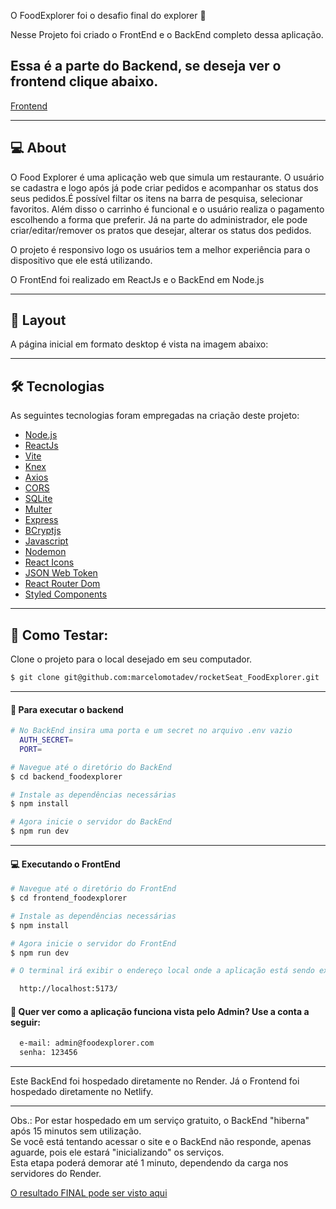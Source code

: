 

O FoodExplorer foi o desafio final do explorer 🚀

Nesse Projeto foi criado o FrontEnd e o BackEnd completo dessa aplicação.

## Essa é a parte do Backend, se deseja ver o frontend clique abaixo.
[Frontend](https://github.com/marcelomotadev/rocketSeat_FoodExplorer_Backend)

___

## 💻 About
O Food Explorer é uma aplicação web que simula um restaurante. O usuário se cadastra e logo após já pode criar pedidos e acompanhar os status dos seus pedidos.É possível filtar os itens na barra de pesquisa, selecionar favoritos. Além disso o carrinho é funcional e o usuário realiza o pagamento escolhendo a forma que preferir. Já na parte do administrador, ele pode criar/editar/remover os pratos que desejar, alterar os status dos pedidos.

O projeto é responsivo logo os usuários tem a melhor experiência para o dispositivo que ele está utilizando.

O FrontEnd foi realizado em ReactJs e o BackEnd em Node.js

___

## 🎨 Layout
A página inicial em formato desktop é vista na imagem abaixo:
___

## 🛠 Tecnologias

As seguintes tecnologias foram empregadas na criação deste projeto:

- [Node.js](https://nodejs.org/en/)
- [ReactJs](https://reactjs.org)
- [Vite](https://vitejs.dev/)
- [Knex](https://knexjs.org/)
- [Axios](https://www.npmjs.com/package/axios)
- [CORS](https://www.npmjs.com/package/cors)
- [SQLite](https://www.sqlite.org/index.html)
- [Multer](https://www.npmjs.com/package/multer)
- [Express](https://expressjs.com)
- [BCryptjs](https://www.npmjs.com/package/bcryptjs)
- [Javascript](https://developer.mozilla.org/pt-BR/docs/Web/JavaScript)
- [Nodemon](https://nodemon.io/)
- [React Icons](https://react-icons.github.io/react-icons/)
- [JSON Web Token](https://www.npmjs.com/package/jsonwebtoken)
- [React Router Dom](https://react-icons.github.io/react-icons/)
- [Styled Components](https://styled-components.com/)

___

## 🚀 Como Testar:

Clone o projeto para o local desejado em seu computador.

```bash
$ git clone git@github.com:marcelomotadev/rocketSeat_FoodExplorer.git
```
___

#### 🚧 Para executar o backend
```bash
# No BackEnd insira uma porta e um secret no arquivo .env vazio
  AUTH_SECRET=
  PORT=

# Navegue até o diretório do BackEnd
$ cd backend_foodexplorer

# Instale as dependências necessárias
$ npm install

# Agora inicie o servidor do BackEnd
$ npm run dev
```
___

#### 💻 Executando o FrontEnd
```bash
# Navegue até o diretório do FrontEnd
$ cd frontend_foodexplorer

# Instale as dependências necessárias
$ npm install

# Agora inicie o servidor do FrontEnd
$ npm run dev

# O terminal irá exibir o endereço local onde a aplicação está sendo executada. Basta digitar o mesmo endereço em seu navegador preferido. O endereço usado na criação do projeto foi este:

  http://localhost:5173/
```

#### 🔑 Quer ver como a aplicação funciona vista pelo Admin? Use a conta a seguir:

```bash
  e-mail: admin@foodexplorer.com
  senha: 123456
```
___

Este BackEnd foi hospedado diretamente no Render.
Já o Frontend foi hospedado diretamente no Netlify.

___
Obs.: Por estar hospedado em um serviço gratuito, o BackEnd "hiberna" após 15 minutos sem utilização.
<br>
Se você está tentando acessar o site e o BackEnd não responde, apenas aguarde, pois ele estará "inicializando" os serviços.
<br>
Esta etapa poderá demorar até 1 minuto, dependendo da carga nos servidores do Render.

[O resultado FINAL pode ser visto aqui](https://foodexplorer-marcelo.netlify.app/)